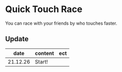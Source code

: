 # Quick Touch Race
You can race with your friends by who touches faster.

## Update
|date|content|ect|
|:-----:|-------------------------|:-----:|
|21.12.26|Start!|
